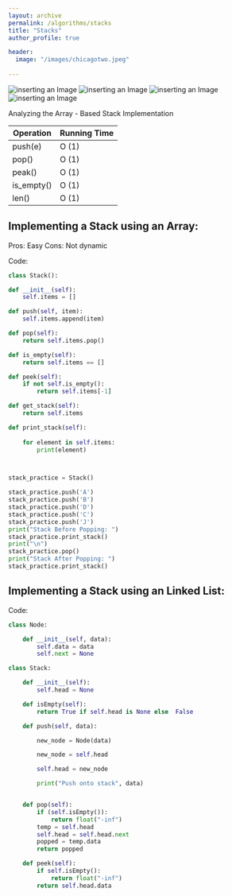 ```yaml
---
layout: archive
permalink: /algorithms/stacks
title: "Stacks"
author_profile: true

header:
  image: "/images/chicagotwo.jpeg"
  
---
```




![inserting an Image](/images/stacks/Page1.jpg)
![inserting an Image](/images/stacks/Page2.jpg)
![inserting an Image](/images/stacks/Page3.jpg)
![inserting an Image](/images/stacks/Page4.jpg)



Analyzing the Array - Based Stack Implementation

| Operation  | Running Time |
|------------|--------------|
| push(e)    | O (1)        |
| pop()      | O (1)        |
| peak()     | O (1)        |
| is_empty() | O (1)        |
| len()      | O (1)        |




## Implementing  a Stack using an Array:

Pros: Easy
Cons: Not dynamic 


Code:

```python
class Stack():

def __init__(self):
    self.items = []

def push(self, item):
    self.items.append(item)				

def pop(self):
    return self.items.pop()

def is_empty(self):
    return self.items == []

def peek(self):
    if not self.is_empty():
        return self.items[-1]

def get_stack(self):
    return self.items

def print_stack(self):
    
    for element in self.items:
        print(element)



stack_practice = Stack()

stack_practice.push('A')
stack_practice.push('B')
stack_practice.push('D')
stack_practice.push('C')
stack_practice.push('J')
print("Stack Before Popping: ")
stack_practice.print_stack()
print("\n")
stack_practice.pop()
print("Stack After Popping: ")
stack_practice.print_stack()
```






## Implementing  a Stack using an Linked List:


Code:

```python
class Node: 

    def __init__(self, data): 
        self.data = data  
        self.next = None

class Stack: 

    def __init__(self): 
        self.head = None

    def isEmpty(self): 
        return True if self.head is None else  False 

    def push(self, data): 

        new_node = Node(data)

        new_node = self.head

        self.head = new_node

        print("Push onto stack", data)


    def pop(self): 
        if (self.isEmpty()): 
            return float("-inf") 
        temp = self.head
        self.head = self.head.next 
        popped = temp.data 
        return popped 

    def peek(self): 
        if self.isEmpty(): 
            return float("-inf") 
        return self.head.data 
        
```